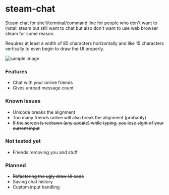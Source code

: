 # steam-chat
Steam chat for shell/terminal/command line for people who don't want to install steam but still
want to chat but also don't want to use web browser steam for some reason.

Requires at least a width of 85 characters horizontally and like 15 characters vertically to even
begin to draw the UI properly.

![sample image](https://i.imgur.com/FIshw7u.png)

### Features
- Chat with your online friends
- Gives unread message count

### Known Issues
- Unicode breaks the alignment
- Too many friends online will also break the alignment (probably)
- ~~If the screen is redrawn (any update) while typing, you lose sight of your current input~~

### Not tested yet
- Friends removing you and stuff

### Planned
- ~~Refactoring the ugly draw UI code~~
- Saving chat history
- Custom input handling
